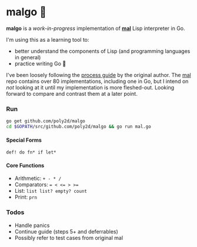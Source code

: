 # malgo 🚧

**malgo** is a _work-in-progress_ implementation of **[mal](https://github.com/kanaka/mal)** Lisp interpreter in Go.

I'm using this as a learning tool to:
- better understand the components of Lisp (and programming languages in general)
- practice writing Go 🙂

I've been loosely following the [process guide](https://github.com/kanaka/mal/blob/master/process/guide.md) by the original author. The [mal](https://github.com/kanaka/mal) repo contains over 80 implementations, including one in Go, but I intend on _not_ looking at it until my implementation is more fleshed-out. Looking forward to compare and contrast them at a later point.

### Run
```sh
go get github.com/poly2d/malgo
cd $GOPATH/src/github.com/poly2d/malgo && go run mal.go

```

#### Special Forms
`def! do fn* if let*`

#### Core Functions
- Arithmetic: `+ - * /`
- Comparators: `= < <= > >=`
- List: `list list? empty? count`
- Print: `prn`

### Todos
- Handle panics
- Continue guide (steps 5+ and deferrables)
- Possibly refer to test cases from original mal
